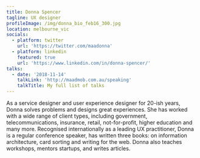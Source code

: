 ```yaml
---
title: Donna Spencer
tagline: UX designer
profileImage: /img/donna_bio_feb16_300.jpg
location: melbourne_vic
socials:
  - platform: twitter
    url: 'https://twitter.com/maadonna'
  - platform: linkedin
    featured: true
    url: 'https://www.linkedin.com/in/donna-spencer/'
talks:
  - date: '2018-11-14'
    talkLink: 'http://maadmob.com.au/speaking'
    talkTitle: My full list of talks
---
```

As a service designer and user experience designer for 20-ish years, Donna solves problems and designs great experiences. She has worked with a wide range of client types, including government, telecommunications, insurance, retail, not-for-profit, higher education and many more. Recognised internationally as a leading UX practitioner, Donna is a regular conference speaker, has written three books: on information architecture, card sorting and writing for the web. Donna also teaches workshops, mentors startups, and writes articles.

